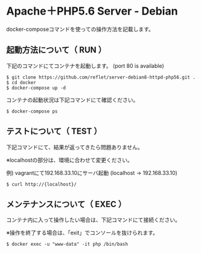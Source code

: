 # Apache＋PHP5.6 Server - Debian

docker-composeコマンドを使っての操作方法を記載します。

## 起動方法について（ RUN ）

下記のコマンドにてコンテナを起動します。 (port 80 is available)

```
$ git clone https://github.com/reflet/server-debian8-httpd-php56.git .
$ cd docker
$ docker-compose up -d
```

コンテナの起動状況は下記コマンドにて確認ください。

```
$ docker-compose ps
```

## テストについて（ TEST ）

下記コマンドにて、結果が返ってきたら問題ありません。

※localhostの部分は、環境に合わせて変更ください。

例) vagrantにて192.168.33.10にサーバ起動 (localhost -> 192.168.33.10)

```
$ curl http://{localhost}/
```

## メンテナンスについて（ EXEC ）

コンテナ内に入って操作したい場合は、下記コマンドにて接続ください。

※操作を終了する場合は、「exit」でコンソールを抜けられます。

```
$ docker exec -u "www-data" -it php /bin/bash
```
